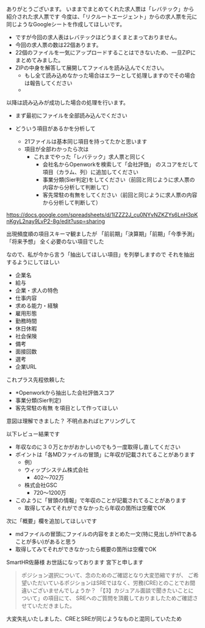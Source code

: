 ありがとうございます。
いままでまとめてくれた求人票は「レバテック」から紹介された求人票です
今度は、「リクルートエージェント」からの求人票を元に同じようなGoogleシートを作成してほしいです。

* ですが今回の求人表はレバテックほどうまくまとまっておりません。
* 今回の求人票の数は22個あります。
* 22個のファイルを一気にアップロードすることはできないため、一旦ZIPにまとめてみました。
* ZIPの中身を解答して展開してファイルを読み込んでください。
	* もし全て読み込めなかった場合はエラーとして処理しますのでその場合は報告してください
	* 
	
 以降は読み込みが成功した場合の処理を行います。
* まず最初にファイルを全部読み込んでください

* どういう項目があるかを分析して
	 * 21ファイルは基本同じ項目を持ってたかと思います
	 * 項目が全部わかったら次は
		 * これまでやった「レバテック」求人票と同じく
			 * 会社名からOpenworkを検索して「会社評価」 のスコアをだして項目（カラム、列）に追加してください
			 * 事業分類(Sier判定)をしてください（前回と同じように求人票の内容から分析して判断して）
			 * 客先常駐の有無をしてください（前回と同じように求人票の内容から分析して判断して）
 
 https://docs.google.com/spreadsheets/d/1IZZZ2J_cu0NYvNZKZYs6LnH3pKnKgyL2nay9LvP2-8g/edit?usp=sharing



出現頻度順の項目スキーマ観ましたが
「前前期」「決算期」「前期」「今季予測」「将来予想」
全く必要のない項目でした

なので、私が今から言う「抽出してほしい項目」を列挙しますので
それを抽出するようにしてほしい

* 企業名
* 給与
*  企業・求人の特色
* 仕事内容
* 求める能力・経験
* 雇用形態
* 勤務時間
* 休日休暇
* 社会保険
* 備考
* 面接回数
* 選考
* 企業URL

これプラス先程依頼した
* *Openworkから抽出した会社評価スコア
* 事業分類(Sier判定)
* 客先常駐の有無
を項目として作ってほしい

意図は理解できました？
不明点あればヒアリングして




以下レビュー結果です
* 年収なのに３０万とかがおかしいのでもう一度取得し直してください
* ポイントは「各MDファイルの冒頭」に年収が記載されてることがあります
	* 例）
	* ウィップシステム株式会社
		* 402〜702万
	* 株式会社GSC
		* 720〜1200万
* このように「冒頭の情報」で年収のことが記載されてることがあります
	* 取得してみてそれができなかったら年収の箇所は空欄でOK

次に「概要」欄を追加してほしいです
* mdファイルの冒頭にファイルの内容をまとめた一文(特に見出しがH1であることが多い)があると思う
*  取得してみてそれができなかったら概要の箇所は空欄でOK


SmartHR佐藤様
お世話になっております
宮下と申します

>ポジション選択について、念のためのご確認となり大変恐縮ですが、 ご希望いただいているポジションはSREではなく、労務(CRE)とのことでお間違いございませんでしょうか？ 「【3】カジュアル面談で聞きたいことについて」の項目にて、 SREへのご質問を頂戴しておりましたためご確認させていただきました。


大変失礼いたしました、CREとSREが同じようなものと混同していたため

